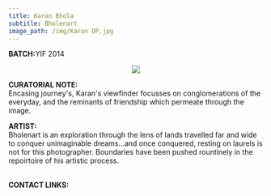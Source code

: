 ```yaml
---
title: Karan Bhola
subtitle: Bholenart
image_path: /img/Karan DP.jpg
---
```


<p><b>BATCH:</b>YIF 2014</p>

<p align="center">
<img src="../../img/Karan DP.jpg"></p>

<b>CURATORIAL NOTE:</b>
<br />
Encasing journey's, Karan's viewfinder focusses on conglomerations of the everyday, and the reminants of friendship which permeate through the image.

<b>ARTIST:</b>
<br />
Bholenart is an exploration through the lens of lands travelled far and wide to conquer unimaginable dreams...and once conquered, resting on laurels is not for this photographer. Boundaries have been pushed rountinely in the repoirtoire of his artistic process. 


<br />
<b>CONTACT LINKS:</b>
<br />
<a href="https://www.facebook.com/karan.bhola" class="fa fa-facebook"></a>

